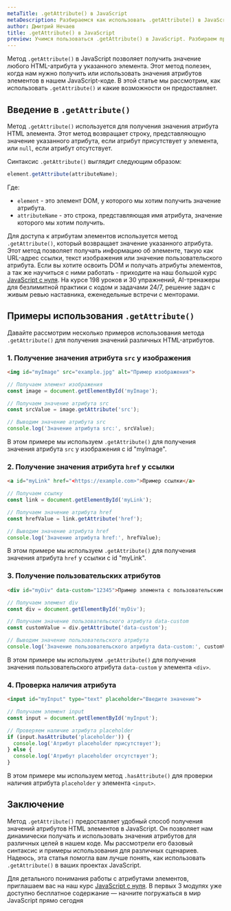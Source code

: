 ```yaml
---
metaTitle: .getAttribute() в JavaScript
metaDescription: Разбираемся как использовать .getAttribute() в JavaScript
author: Дмитрий Нечаев
title: .getAttribute() в JavaScript
preview: Учимся пользоваться .getAttribute() в JavaScript. Разбираем примеры использования
---
```


Метод `.getAttribute()` в JavaScript позволяет получить значение любого HTML-атрибута у указанного элемента. Этот метод полезен, когда нам нужно получить или использовать значения атрибутов элементов в нашем JavaScript-коде. В этой статье мы рассмотрим, как использовать `.getAttribute()` и какие возможности он предоставляет.

## Введение в `.getAttribute()`

Метод `.getAttribute()` используется для получения значения атрибута HTML элемента. Этот метод возвращает строку, представляющую значение указанного атрибута, если атрибут присутствует у элемента, или `null`, если атрибут отсутствует.

Синтаксис `.getAttribute()` выглядит следующим образом:

```jsx
element.getAttribute(attributeName);

```

Где:

- `element` - это элемент DOM, у которого мы хотим получить значение атрибута.
- `attributeName` - это строка, представляющая имя атрибута, значение которого мы хотим получить.

Для доступа к атрибутам элементов используется метод `.getAttribute()`, который возвращает значение указанного атрибута. Этот метод позволяет получать информацию об элементе, такую как URL-адрес ссылки, текст изображения или значение пользовательского атрибута. Если вы хотите освоить DOM и получать атрибуты элементов, а так же научиться с ними работать - приходите на наш большой курс [JavaScript с нуля](https://purpleschool.ru/course/javascript-basics?utm_source=knowledgebase&utm_medium=text&utm_campaign=getAttribute-v-javascript). На курсе 198 уроков и 30 упражнений, AI-тренажеры для безлимитной практики с кодом и задачами 24/7, решение задач с живым ревью наставника, еженедельные встречи с менторами.

## Примеры использования `.getAttribute()`

Давайте рассмотрим несколько примеров использования метода `.getAttribute()` для получения значений различных HTML-атрибутов.

### 1. Получение значения атрибута `src` у изображения

```html
<img id="myImage" src="example.jpg" alt="Пример изображения">

```

```jsx
// Получаем элемент изображения
const image = document.getElementById('myImage');

// Получаем значение атрибута src
const srcValue = image.getAttribute('src');

// Выводим значение атрибута src
console.log('Значение атрибута src:', srcValue);

```

В этом примере мы используем `.getAttribute()` для получения значения атрибута `src` у изображения с id "myImage".

### 2. Получение значения атрибута `href` у ссылки

```html
<a id="myLink" href="<https://example.com>">Пример ссылки</a>

```

```jsx
// Получаем ссылку
const link = document.getElementById('myLink');

// Получаем значение атрибута href
const hrefValue = link.getAttribute('href');

// Выводим значение атрибута href
console.log('Значение атрибута href:', hrefValue);

```

В этом примере мы используем `.getAttribute()` для получения значения атрибута `href` у ссылки с id "myLink".

### 3. Получение пользовательских атрибутов

```html
<div id="myDiv" data-custom="12345">Пример элемента с пользовательским атрибутом</div>

```

```jsx
// Получаем элемент div
const div = document.getElementById('myDiv');

// Получаем значение пользовательского атрибута data-custom
const customValue = div.getAttribute('data-custom');

// Выводим значение пользовательского атрибута
console.log('Значение пользовательского атрибута data-custom:', customValue);

```

В этом примере мы используем `.getAttribute()` для получения значения пользовательского атрибута `data-custom` у элемента `<div>`.

### 4. Проверка наличия атрибута

```html
<input id="myInput" type="text" placeholder="Введите значение">

```

```jsx
// Получаем элемент input
const input = document.getElementById('myInput');

// Проверяем наличие атрибута placeholder
if (input.hasAttribute('placeholder')) {
  console.log('Атрибут placeholder присутствует');
} else {
  console.log('Атрибут placeholder отсутствует');
}

```

В этом примере мы используем метод `.hasAttribute()` для проверки наличия атрибута `placeholder` у элемента `<input>`.

## Заключение

Метод `.getAttribute()` предоставляет удобный способ получения значений атрибутов HTML элементов в JavaScript. Он позволяет нам динамически получать и использовать значения атрибутов для различных целей в нашем коде. Мы рассмотрели его базовый синтаксис и примеры использования для различных сценариев. Надеюсь, эта статья помогла вам лучше понять, как использовать `.getAttribute()` в ваших проектах JavaScript.

Для детального понимания работы с атрибутами элементов, приглашаем вас на наш курс [JavaScript с нуля](https://purpleschool.ru/course/javascript-basics?utm_source=knowledgebase&utm_medium=text&utm_campaign=getAttribute-v-javascript). В первых 3 модулях уже доступно бесплатное содержание — начните погружаться в мир JavaScript прямо сегодня
